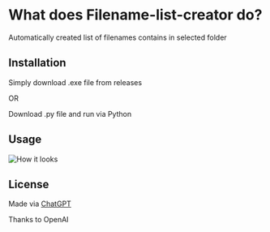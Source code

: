 # What does Filename-list-creator do?

Automatically created list of filenames contains in selected folder
## Installation

Simply download .exe file from releases

OR

Download .py file and run via Python


## Usage

![How it looks](https://imgur.com/a/o6bs8yC)


## License

Made via [ChatGPT](https://chatgpt.com/)

Thanks to OpenAI


